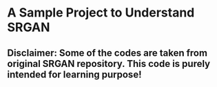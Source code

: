 # A Sample Project to Understand SRGAN

## Disclaimer: Some of the codes are taken from original SRGAN repository. This code is purely intended for learning purpose!
